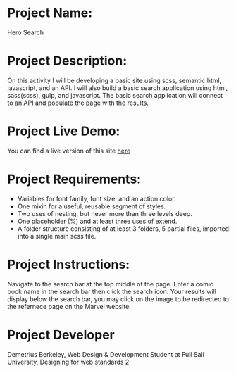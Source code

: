 # Project Name: 
Hero Search

# Project Description:
On this activity I will be developing a basic site using scss, semantic html, javascript, and an API.
I will also build a basic search application using html, sass(scss), gulp, and javascript. 
The basic search application will connect to an API and populate the page with the results.

# Project Live Demo:
You can find a live version of this site [here](https://demetrius-b.github.io/Marvel-Hero-Search/)

# Project Requirements:
- Variables for font family, font size, and an action color.
- One mixin for a useful, reusable segment of styles.
- Two uses of nesting, but never more than three levels deep.
- One placeholder (%) and at least three uses of extend.
- A folder structure consisting of at least 3 folders, 5 partial files, imported into a single main scss file.

# Project Instructions:
Navigate to the search bar at the top middle of the page. Enter a comic book name in the search bar then click the search icon.
Your results will display below the search bar, you may click on the image to be redirected to the refernece page on the Marvel website.

# Project Developer
Demetrius Berkeley, Web Design & Development Student at Full Sail University, Designing for web standards 2


